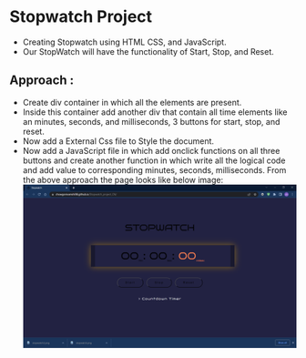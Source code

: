# Stopwatch Project
* Creating Stopwatch  using HTML CSS, and JavaScript.
* Our StopWatch will have the functionality of Start, Stop, and Reset.
## Approach :
* Create div container in which all the elements are present.
* Inside this container add another div  that contain all time elements like an  minutes, seconds, and milliseconds, 3 buttons for start, stop, and reset.
* Now  add a External  Css file to Style the document.
* Now add a JavaScript file in which add onclick functions on all three buttons and create another function in which write all the logical code and add value to corresponding minutes, seconds, milliseconds.
From the above approach the page looks like below image:
![alt text](home_page.png)
